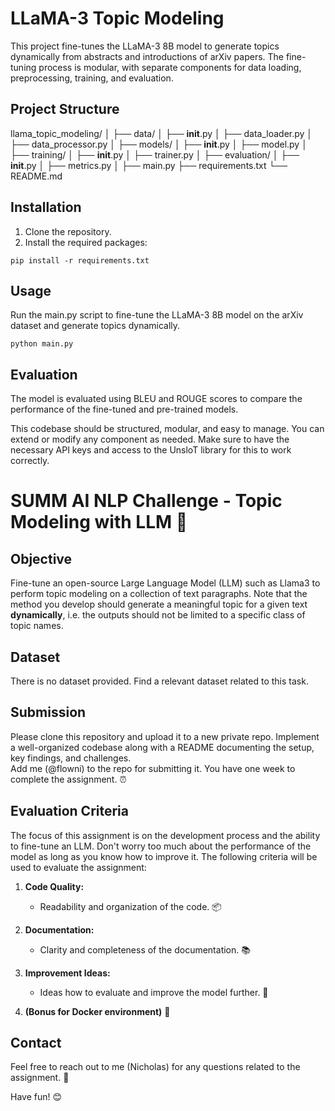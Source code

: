 
# LLaMA-3 Topic Modeling

This project fine-tunes the LLaMA-3 8B model to generate topics dynamically from abstracts and introductions of arXiv papers. The fine-tuning process is modular, with separate components for data loading, preprocessing, training, and evaluation.

## Project Structure

llama_topic_modeling/
│
├── data/
│   ├── __init__.py
│   ├── data_loader.py
│   ├── data_processor.py
│
├── models/
│   ├── __init__.py
│   ├── model.py
│
├── training/
│   ├── __init__.py
│   ├── trainer.py
│
├── evaluation/
│   ├── __init__.py
│   ├── metrics.py
│
├── main.py
├── requirements.txt
└── README.md




## Installation

1. Clone the repository.
2. Install the required packages:

```
pip install -r requirements.txt
```

## Usage
Run the main.py script to fine-tune the LLaMA-3 8B model on the arXiv dataset and generate topics dynamically.

```
python main.py
```

## Evaluation
The model is evaluated using BLEU and ROUGE scores to compare the performance of the fine-tuned and pre-trained models.

This codebase should be structured, modular, and easy to manage. You can extend or modify any component as needed. Make sure to have the necessary API keys and access to the UnsloT library for this to work correctly.





# SUMM AI NLP Challenge - Topic Modeling with LLM 🚀

## Objective
Fine-tune an open-source Large Language Model (LLM) such as Llama3 to perform topic modeling on a collection of text paragraphs. Note that the method you develop should generate a meaningful topic for a given text **dynamically**, i.e. the outputs should not be limited to a specific class of topic names.

## Dataset
There is no dataset provided. Find a relevant dataset related to this task.

## Submission
Please clone this repository and upload it to a new private repo.
Implement a well-organized codebase along with a README documenting the setup, key findings, and challenges.  
Add me (@flowni) to the repo for submitting it.
You have one week to complete the assignment. ⏰

## Evaluation Criteria
The focus of this assignment is on the development process and the ability to fine-tune an LLM. Don't worry too much about the performance of the model as long as you know how to improve it.
The following criteria will be used to evaluate the assignment:

1. **Code Quality:**
   - Readability and organization of the code. 📦

2. **Documentation:**
   - Clarity and completeness of the documentation. 📚

3. **Improvement Ideas:**
   - Ideas how to evaluate and improve the model further. 🚀

4. **(Bonus for Docker environment)** 🐳

## Contact
Feel free to reach out to me (Nicholas) for any questions related to the assignment. 📧

Have fun! 😊